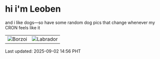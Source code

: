 # hi i'm Leoben

and i like dogs—so have some random dog pics that change whenever my CRON feels like it

|  |  |
|--------|----------|
| ![Borzoi](https://random-dog-vercel.vercel.app/api/random-borzoi?v=1756796209) | ![Labrador](https://random-dog-vercel.vercel.app/api/random-labrador?v=1756796209) |

Last updated: 2025-09-02 14:56 PHT
